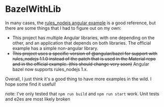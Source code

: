 # BazelWithLib

In many cases, the [rules_nodejs angular example](https://github.com/bazelbuild/rules_nodejs/tree/master/examples/angular) is a good reference, but there are some things that I had to figure out on my own:
* This project has multiple Angular libraries, with one depending on the other, and an application that depends on both libraries. The official example has a simple non-angular library.
* ~~This project uses a specific version of @angular/bazel for support with rules_nodejs 1.1.0 instead of the patch that is used in the Material repo and in the official example. (this should change very soon)~~ Angular bazel now supports rules_nodejs 1.x.

Overall, I just think it's a good thing to have more examples in the wild. I hope some find it useful!


note: I've only tested that `npm run build` and `npm run start` work. Unit tests and e2es are most likely broken
